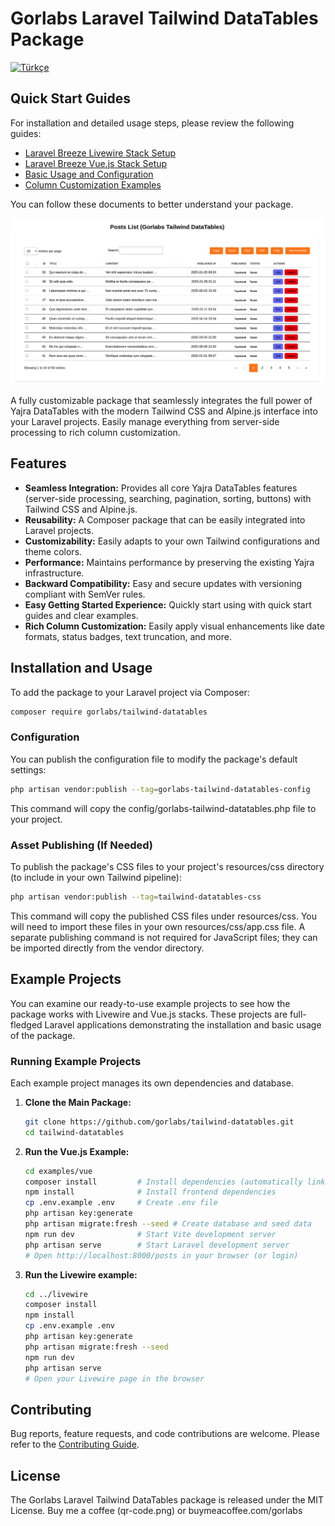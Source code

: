 # Gorlabs Laravel Tailwind DataTables Package

[![Türkçe](https://img.shields.io/badge/Dil-Türkçe-red.svg)](docs/tr/giris.md)

## Quick Start Guides

For installation and detailed usage steps, please review the following guides:

* [Laravel Breeze Livewire Stack Setup](docs/en/setup-livewire.md)
* [Laravel Breeze Vue.js Stack Setup](docs/en/setup-vue.md)
* [Basic Usage and Configuration](docs/en/basic-usage.md)
* [Column Customization Examples](docs/en/column-customization.md)

You can follow these documents to better understand your package.

![Package View Image](paket-durumu.png)

A fully customizable package that seamlessly integrates the full power of Yajra DataTables with the modern Tailwind CSS and Alpine.js interface into your Laravel projects. Easily manage everything from server-side processing to rich column customization.


## Features

* **Seamless Integration:** Provides all core Yajra DataTables features (server-side processing, searching, pagination, sorting, buttons) with Tailwind CSS and Alpine.js.
* **Reusability:** A Composer package that can be easily integrated into Laravel projects.
* **Customizability:** Easily adapts to your own Tailwind configurations and theme colors.
* **Performance:** Maintains performance by preserving the existing Yajra infrastructure.
* **Backward Compatibility:** Easy and secure updates with versioning compliant with SemVer rules.
* **Easy Getting Started Experience:** Quickly start using with quick start guides and clear examples.
* **Rich Column Customization:** Easily apply visual enhancements like date formats, status badges, text truncation, and more.

## Installation and Usage

To add the package to your Laravel project via Composer:

```bash
composer require gorlabs/tailwind-datatables
```

### Configuration

You can publish the configuration file to modify the package's default settings:

```bash
php artisan vendor:publish --tag=gorlabs-tailwind-datatables-config
```

This command will copy the config/gorlabs-tailwind-datatables.php file to your project.

### Asset Publishing (If Needed)

To publish the package's CSS files to your project's resources/css directory (to include in your own Tailwind pipeline):

```bash
php artisan vendor:publish --tag=tailwind-datatables-css
```
This command will copy the published CSS files under resources/css. You will need to import these files in your own resources/css/app.css file. A separate publishing command is not required for JavaScript files; they can be imported directly from the vendor directory.
## Example Projects
You can examine our ready-to-use example projects to see how the package works with Livewire and Vue.js stacks. These projects are full-fledged Laravel applications demonstrating the installation and basic usage of the package.
### Running Example Projects

Each example project manages its own dependencies and database. 

1.  **Clone the Main Package:**
    ```bash
    git clone https://github.com/gorlabs/tailwind-datatables.git
    cd tailwind-datatables
    ```
2.  **Run the Vue.js Example:**
    ```bash
    cd examples/vue
    composer install         # Install dependencies (automatically links main package)
    npm install              # Install frontend dependencies
    cp .env.example .env     # Create .env file
    php artisan key:generate
    php artisan migrate:fresh --seed # Create database and seed data
    npm run dev              # Start Vite development server
    php artisan serve        # Start Laravel development server
    # Open http://localhost:8000/posts in your browser (or login)
    ```
3.  **Run the Livewire example:**
    ```bash
    cd ../livewire
    composer install
    npm install
    cp .env.example .env
    php artisan key:generate
    php artisan migrate:fresh --seed
    npm run dev
    php artisan serve
    # Open your Livewire page in the browser
    ```

## Contributing

Bug reports, feature requests, and code contributions are welcome. Please refer to the [Contributing Guide](CONTRIBUTING.md).

## License

The Gorlabs Laravel Tailwind DataTables package is released under the MIT License.
Buy me a coffee (qr-code.png)  or buymeacoffee.com/gorlabs
